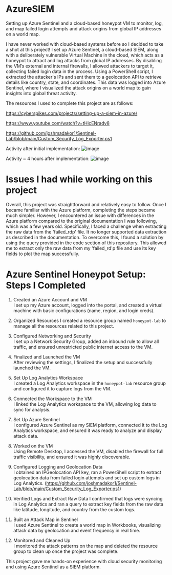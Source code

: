 # AzureSIEM
Setting up Azure Sentinel and a cloud-based honeypot VM to monitor, log, and map failed login attempts and attack origins from global IP addresses on a world map.

I have never worked with cloud-based systems before so I decided to take a shot at this project! I set up Azure Sentinel, a cloud-based SIEM, along with a deliberately vulnerable Virtual Machine in the cloud, which acts as a honeypot to attract and log attacks from global IP addresses. By disabling the VM’s external and internal firewalls, I allowed attackers to target it, collecting failed login data in the process. Using a PowerShell script, I extracted the attacker's IPs and sent them to a geolocation API to retrieve details like country, state, and coordinates. This data was logged into Azure Sentinel, where I visualized the attack origins on a world map to gain insights into global threat activity.

The resources I used to complete this project are as follows:

https://cyberspikes.com/projects/setting-up-a-siem-in-azure/

https://www.youtube.com/watch?v=tHicENradv8

https://github.com/joshmadakor1/Sentinel-Lab/blob/main/Custom_Security_Log_Exporter.ps1

Activity after initial implementation:
![image](https://github.com/user-attachments/assets/12775866-900d-4220-bb80-a91c75f5b226)

Activity ~ 4 hours after implementation:
![image](https://github.com/user-attachments/assets/bf10d674-f690-4415-b76f-7ae15605f1de)

# Issues I had while working on this project

Overall, this project was straightforward and relatively easy to follow. Once I became familiar with the Azure platform, completing the steps became much simpler. However, I encountered an issue with differences in the Azure platform compared to the original documentation I was following, which was a few years old. Specifically, I faced a challenge when extracting the raw data from the 'failed_rdp' file. It no longer supported data extraction as described in the documentation. To overcome this, I found a solution by using the query provided in the code section of this repository. This allowed me to extract only the raw data from my 'failed_rd'p file and use its key fields to plot the map successfully.

# Azure Sentinel Honeypot Setup: Steps I Completed  

1. Created an Azure Account and VM  
   I set up my Azure account, logged into the portal, and created a virtual machine with basic configurations (name, region, and login creds).  

2. Organized Resources 
   I created a resource group named `honeypot-lab` to manage all the resources related to this project.  

3. Configured Networking and Security  
   I set up a Network Security Group, added an inbound rule to allow all traffic, and ensured unrestricted public internet access to the VM.  

4. Finalized and Launched the VM  
   After reviewing the settings, I finalized the setup and successfully launched the VM.  

5. Set Up Log Analytics Workspace  
   I created a Log Analytics workspace in the `honeypot-lab` resource group and configured it to capture logs from the VM.  

6. Connected the Workspace to the VM  
   I linked the Log Analytics workspace to the VM, allowing log data to sync for analysis.  

7. Set Up Azure Sentinel  
   I configured Azure Sentinel as my SIEM platform, connected it to the Log Analytics workspace, and ensured it was ready to analyze and display attack data.  

8. Worked on the VM  
   Using Remote Desktop, I accessed the VM, disabled the firewall for full traffic visibility, and ensured it was highly discoverable.  

9. Configured Logging and Geolocation Data  
   I obtained an IPGeolocation API key, ran a PowerShell script to extract geolocation data from failed login attempts and set up custom logs in Log Analytics. (https://github.com/joshmadakor1/Sentinel-Lab/blob/main/Custom_Security_Log_Exporter.ps1) 

10. Verified Logs and Extract Raw Data
    I confirmed that logs were syncing in Log Analytics and ran a query to extract key fields from the raw data like latitude, longitude, and country from the custom logs.

12. Built an Attack Map in Sentinel  
    I used Azure Sentinel to create a world map in Workbooks, visualizing attack data by geolocation and event frequency in real time.  

13. Monitored and Cleaned Up  
    I monitored the attack patterns on the map and deleted the resource group to clean up once the project was complete.  

This project gave me hands-on experience with cloud security monitoring and using Azure Sentinel as a SIEM platform.
